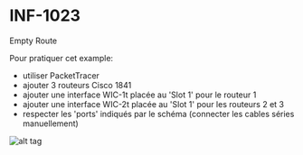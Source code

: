 # INF-1023

Empty Route

Pour pratiquer cet example:
- utiliser PacketTracer
- ajouter 3 routeurs Cisco 1841
- ajouter une interface WIC-1t placée au 'Slot 1' pour le routeur 1
- ajouter une interface WIC-2t placée au 'Slot 1' pour les routeurs 2 et 3
- respecter les 'ports' indiqués par le schéma (connecter les cables séries manuellement)

![alt tag](https://github.com/setrar/INF-1023/blob/master/EmptyRoute/EmptyRoute.png)
